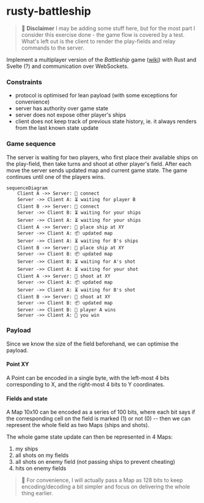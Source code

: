 # rusty-battleship

> 📝 **Disclaimer** I may be adding some stuff here, but for the most part I consider this exercise done - the game flow is covered by a test. What's left out is the client to render the play-fields and relay commands to the server.

Implement a multiplayer version of the *Battleship* game ([wiki](https://en.wikipedia.org/wiki/Battleship_(game))) with Rust and Svelte (?) and communication over WebSockets.

### Constraints

- protocol is optimised for lean payload (with some exceptions for convenience)
- server has authority over game state
- server does not expose other player's ships
- client does not keep track of previous state history, ie. it always renders from the last known state update

### Game sequence

The server is waiting for two players, who first place their available ships on the play-field, then take turns and shoot at other player's field. After each move the server sends updated map and current game state. The game continues until one of the players wins.

```mermaid
sequenceDiagram
    Client A ->> Server: 🤝 connect
    Server ->> Client A: ⏳ waiting for player B
    Client B ->> Server: 🤝 connect
    Server ->> Client B: ⏳ waiting for your ships
    Server ->> Client A: ⏳ waiting for your ships
    Client A ->> Server: 🚢 place ship at XY
    Server ->> Client A: 📦 updated map
    Server ->> Client A: ⏳ waiting for B's ships
    Client B ->> Server: 🚢 place ship at XY
    Server ->> Client B: 📦 updated map
    Server ->> Client B: ⏳ waiting for A's shot
    Server ->> Client A: ⏳ waiting for your shot
    Client A ->> Server: 🎯 shoot at XY
    Server ->> Client A: 📦 updated map
    Server ->> Client A: ⏳ waiting for B's shot
    Client B ->> Server: 🎯 shoot at XY
    Server ->> Client B: 📦 updated map
    Server ->> Client B: 🥈 player A wins
    Server ->> Client A: 🥇 you win
```

### Payload

Since we know the size of the field beforehand, we can optimise the payload.

#### Point XY

A Point can be encoded in a single byte, with the left-most 4 bits corresponding to X, and the right-most 4 bits to Y coordinates.

#### Fields and state

A Map 10x10 can be encoded as a series of 100 bits, where each bit says if the corresponding cell on the field is marked (1) or not (0) -- then we can represent the whole field as two Maps (ships and shots).

The whole game state update can then be represented in 4 Maps:
1. my ships
2. all shots on my fields
3. all shots on enemy field (not passing ships to prevent cheating)
4. hits on enemy fields

> 📝 For convenience, I will actually pass a Map as 128 bits to keep encoding/decoding a bit simpler and focus on delivering the whole thing earlier.
